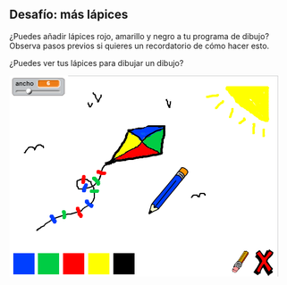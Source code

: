 ## Desafío: más lápices

¿Puedes añadir lápices rojo, amarillo y negro a tu programa de dibujo? Observa pasos previos si quieres un recordatorio de cómo hacer esto.

¿Puedes ver tus lápices para dibujar un dibujo?

![Captura de pantalla](images/paint-final.png)